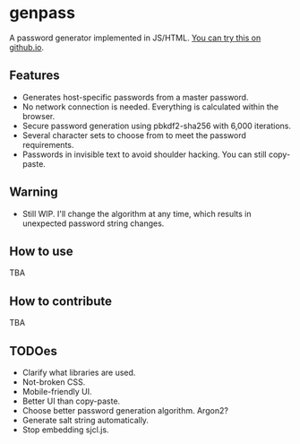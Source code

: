 # genpass
A password generator implemented in JS/HTML.
[You can try this on github.io](https://gusmachine.github.io/genpass/genpass.html).

## Features
- Generates host-specific passwords from a master password.
- No network connection is needed. Everything is calculated within the browser.
- Secure password generation using pbkdf2-sha256 with 6,000 iterations.
- Several character sets to choose from to meet the password requirements.
- Passwords in invisible text to avoid shoulder hacking. You can still copy-paste.

## Warning
- Still WIP. I'll change the algorithm at any time, which results in
  unexpected password string changes.

## How to use
TBA

## How to contribute
TBA

## TODOes
- Clarify what libraries are used.
- Not-broken CSS.
- Mobile-friendly UI.
- Better UI than copy-paste.
- Choose better password generation algorithm. Argon2?
- Generate salt string automatically.
- Stop embedding sjcl.js.
